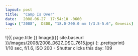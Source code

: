```yaml
---
layout: post
title:  "Camp Is Over"
date:   2008-06-27  17:54:10 -0600
tags: ["2008",  D300, "18.0-200.0 mm f/3.5-5.6", Genesis]
---
```

![{{ page.title }} Image]({{ site.baseurl }}/images/2008/2008_0627_DSC_7615.jpg)
{: .prettyprint}  
1/10 sec, f/1.6, ISO 200 - Shutter clicks this day: 109